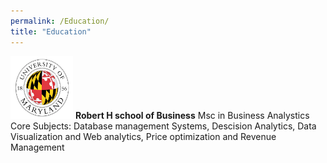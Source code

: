 ```yaml
---
permalink: /Education/
title: "Education"
---
```


<img src="/assets/images/UMD.png" alt="UMD logo" width="100" height="100">  **Robert H school of Business**
 Msc in Business Analystics
 Core Subjects: Database management Systems, Descision Analytics, Data Visualization and Web analytics, Price optimization and Revenue Management
